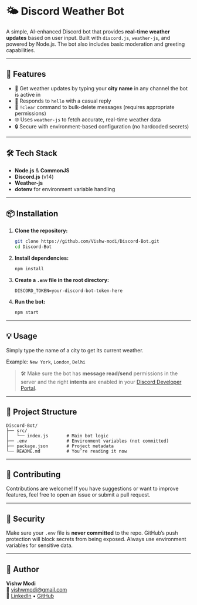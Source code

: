 # 🌤️ Discord Weather Bot

A simple, AI-enhanced Discord bot that provides **real-time weather updates** based on user input. Built with `discord.js`, `weather-js`, and powered by Node.js. The bot also includes basic moderation and greeting capabilities.

---

## 🚀 Features

- 🔎 Get weather updates by typing your **city name** in any channel the bot is active in
- 👋 Responds to `hello` with a casual reply
- 🧹 `!clear` command to bulk-delete messages (requires appropriate permissions)
- 🌐 Uses `weather-js` to fetch accurate, real-time weather data
- 🔒 Secure with environment-based configuration (no hardcoded secrets)

---

## 🛠️ Tech Stack

- **Node.js** & **CommonJS**
- **Discord.js** (v14)
- **Weather-js**
- **dotenv** for environment variable handling

---

## 📦 Installation

1. **Clone the repository:**
    ```bash
    git clone https://github.com/Vishw-modi/Discord-Bot.git
    cd Discord-Bot
    ```

2. **Install dependencies:**
    ```bash
    npm install
    ```

3. **Create a `.env` file in the root directory:**
    ```env
    DISCORD_TOKEN=your-discord-bot-token-here
    ```

4. **Run the bot:**
    ```bash
    npm start
    ```

---

## 💡 Usage

Simply type the name of a city to get its current weather.

Example: `New York`, `London`, `Delhi`

> 🛠 Make sure the bot has **message read/send** permissions in the server and the right **intents** are enabled in your [Discord Developer Portal](https://discord.com/developers/applications).

---

## 📁 Project Structure

```
Discord-Bot/
├── src/
│   └── index.js       # Main bot logic
├── .env               # Environment variables (not committed)
├── package.json       # Project metadata
└── README.md          # You’re reading it now
```

---

## 🤝 Contributing

Contributions are welcome! If you have suggestions or want to improve features, feel free to open an issue or submit a pull request.

---

## 🔐 Security

Make sure your `.env` file is **never committed** to the repo. GitHub’s push protection will block secrets from being exposed. Always use environment variables for sensitive data.

---


## 👤 Author

**Vishw Modi**  
📧 [vishwmodi@gmail.com](mailto:vishwmodi@gmail.com)  
🔗 [LinkedIn](https://linkedin.com/in/vishwmodi) • [GitHub](https://github.com/Vishw-modi)
